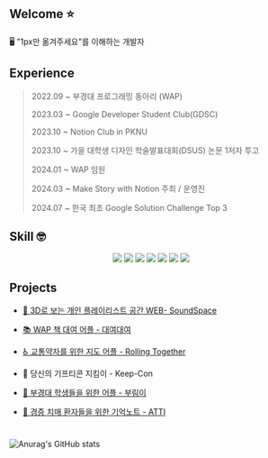 ## Welcome ⭐


🖥️ "1px만 옮겨주세요"를 이해하는 개발자
<br/>

## Experience

> 2022.09 ~     부경대 프로그래밍 동아리 (WAP)
> 
> 2023.03 ~     Google Developer Student Club(GDSC)
> 
> 2023.10 ~     Notion Club in PKNU
> 
> 2023.10 ~       가을 대학생 디자인 학술발표대회(DSUS) 논문 1저자 투고
> 
> 2024.01 ~     WAP 임원
> 
> 2024.03 ~    Make Story with Notion 주최 / 운영진
>
> 2024.07 ~       한국 최초 Google Solution Challenge Top 3

## Skill 🤓 
<div align = "center"><img src="https://img.shields.io/badge/JavaScript-02569B?style=for-the-badge&logo=Flutter&logoColor=white">
  <img src="https://img.shields.io/badge/React-61DAFB?style=for-the-badge&logo=React&logoColor=white">
  <img src="https://img.shields.io/badge/Html5-E34F26?style=for-the-badge&logo=Html5&logoColor=white">
  <img src="https://img.shields.io/badge/CSS-1572B6?style=for-the-badge&logo=CSS&logoColor=white">
  <img src="https://img.shields.io/badge/Flutter-F7DF1E?style=for-the-badge&logo=Javascript&logoColor=white">
  <img src="https://img.shields.io/badge/Notion-000000?style=for-the-badge&logo=Notion&logoColor=white">
  <img src="https://img.shields.io/badge/Figma-F24E1E?style=for-the-badge&logo=Figma&logoColor=white"></div>


## Projects
- [🎵 3D로 보는 개인 플레이리스트 공간 WEB- SoundSpace](https://github.com/pknu-wap/2023_1_WAP_WEB_TEAM2)

- [📚 WAP 책 대여 어플 - 대여대여](https://github.com/pknu-wap/2022_2_WAP_APP_TEAM3)

- [♿ 교통약자를 위한 지도 어플 - Rolling Together](https://github.com/Rolling-Together/RollingTogether)

- 🎁 당신의 기프티콘 지킴이 - Keep-Con

- [🐋 부경대 학생들을 위한 어플 - 부림이](https://github.com/GDSC-PKNU-Official/pknu-notice-front)

- [👴 경증 치매 환자들을 위한 기억노트 - ATTI](https://github.com/H0ngJu/atti)



#
![Anurag's GitHub stats](https://github-readme-stats.vercel.app/api?username=H0ngJu&show_icons=true&theme=radical)

<!--![Top Langs](https://github-readme-stats.vercel.app/api/top-langs/?username=H0ngJu&layout=compact&theme=tokyonight)-->

<!--
**H0ngJu/H0ngJu** is a ✨ _special_ ✨ repository because its `README.md` (this file) appears on your GitHub profile.

Here are some ideas to get you started:

- 🔭 I’m currently working on ...
- 🌱 I’m currently learning ...
- 👯 I’m looking to collaborate on ...
- 🤔 I’m looking for help with ...
- 💬 Ask me about ...
- 📫 How to reach me: ...
- 😄 Pronouns: ...
- ⚡ Fun fact: ...
-->
